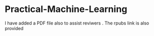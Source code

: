 # Practical-Machine-Learning

I have added a PDF file also to assist reviwers .
The rpubs link is also provided 
